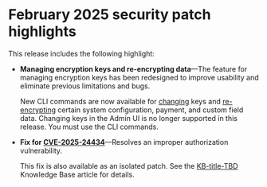 # February 2025 security patch highlights

This release includes the following highlight:

* **Managing encryption keys and re-encrypting data**—The feature for managing encryption keys has been redesigned to improve usability and eliminate previous limitations and bugs.<!-- AC-12679 -->

  New CLI commands are now available for [changing](https://experienceleague.adobe.com/en/docs/commerce-admin/systems/security/encryption-key) keys and [re-encrypting](https://developer.adobe.com/commerce/php/development/security/data-encryption/) certain system configuration, payment, and custom field data. Changing keys in the Admin UI is no longer supported in this release. You must use the CLI commands.

* **Fix for [CVE-2025-24434](https://nvd.nist.gov/vuln/detail/CVE-2025-24434)**—Resolves an improper authorization vulnerability.

  This fix is also available as an isolated patch. See the [KB-title-TBD](https://experienceleague.adobe.com/en/docs/commerce-knowledge-base/kb/troubleshooting/known-issues-patches-attached/security-update-available-for-adobe-commerce-apsb25-08) Knowledge Base article for details.<!-- AC-12755 -->
